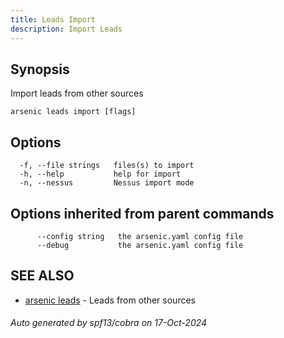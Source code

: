 ```yaml
---
title: Leads Import
description: Import Leads
---
```


## Synopsis

Import leads from other sources


```
arsenic leads import [flags]
```

## Options

```
  -f, --file strings   files(s) to import
  -h, --help           help for import
  -n, --nessus         Nessus import mode
```

## Options inherited from parent commands

```
      --config string   the arsenic.yaml config file
      --debug           the arsenic.yaml config file
```

## SEE ALSO

* [arsenic leads](arsenic_leads.md)	 - Leads from other sources

###### Auto generated by spf13/cobra on 17-Oct-2024
